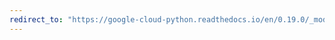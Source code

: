```yaml
---
redirect_to: "https://google-cloud-python.readthedocs.io/en/0.19.0/_modules/google/cloud/dns/changes.html"
---
```

